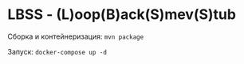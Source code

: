 # LBSS - (L)oop(B)ack(S)mev(S)tub

Сборка и контейнеризация:
``mvn package``

Запуск:
``docker-compose up -d``

